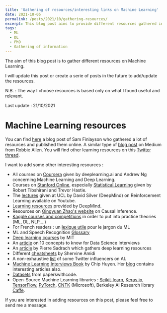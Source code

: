 ```yaml
---
title: 'Gathering of resources/interesting links on Machine Learning'
date: 2021-10-05
permalink: /posts/2021/10/gathering-resources/
excerpt: This blog post aims to provide different resources gathered in a simple way. <br/><img src='/images/centralization.png' style="width:170px;height:170px;">
tags:
  - ML
  - DL
  - PhD 
  - Gathering of information
---
```


The aim of this blog post is to gather different resources on Machine Learning. 

I will update this post or create a serie of posts in the future to add/update the resources.

N.B. : The way I choose resources is based only on what I found useful and relevant.

Last update : 21/10/2021

Machine Learning resources
======
You can find [here](https://sgfin.github.io/learning-resources/?fbclid=IwAR1mdvyzKHj4Z1jvBKsZTzpZiDwDO8wRmAruv69p_1I223WizSuwqhVy9fE#causal) a blog post of Sam Finlayson who gathered a lot of resources and published them online. A similar type of [blog post](https://medium.com/machine-learning-in-practice/my-curated-list-of-ai-and-machine-learning-resources-from-around-the-web-9a97823b8524) on Medium from Robbie Allen. You will find other learning resources on this [Twitter thread](https://mobile.twitter.com/TivadarDanka/status/1440281314398138373?fbclid=IwAR2wireUsDD9c9qlz9qLwnOtXSNyeRLkMTCCGBeWaOxrkNzPQMlJHTegtdM).


I want to add some other interesting resources : 
- All courses on [Coursera](https://www.coursera.org/) given by deeplearning.ai and Andrew Ng concerning Machine Learning and Deep Learning. 
- Courses on [Stanford Online](https://online.stanford.edu/), especially [Statistical Learning](https://online.stanford.edu/courses/sohs-ystatslearning-statistical-learning) given by Robert Tibshirani and Trevor Hastie. 
- The [lectures](https://www.youtube.com/watch?v=2pWv7GOvuf0&list=PLqYmG7hTraZDM-OYHWgPebj2MfCFzFObQ) given at UCL by David Silver (DeepMind) on Reinforcement Learning available on Youtube.
- [Learning resources](https://deepmind.com/learning-resources) provided by DeepMind.
- Resources on [Qingyuan Zhao's website](http://www.statslab.cam.ac.uk/~qz280/teaching/causal-2020/) on Causal Inference.
- [Kaggle courses and competitions](https://www.kaggle.com/) in order to put into practice theories (ML, DL, NLP,...)
- For French readers : un [lexique utile](http://variances.eu/?p=5212&fbclid=IwAR3iBy6FM3TDI4m_0BJyyp3iDZ8xrqXXtQ3otVSz44RdDBMqXI-vMl3seAI ) pour le jargon du ML 
- ML and Speech Recognition [Glossary](https://www.speechly.com/blog/nlu-voice-speech-recognition-terms-glossary/)
- [Deep learning courses](http://introtodeeplearning.com/) by MIT 
- An [article](https://towardsdatascience.com/ten-machine-learning-concepts-you-should-know-for-data-science-interviews-70107ca84754) on 10 concepts to know for Data Science Interviews
- An [article](https://towardsdatascience.com/best-resources-for-deep-learning-f4c774356734) by Pierre Sadrach which gathers deep learning resources
- Different [cheatsheets](https://github.com/shervinea?tab=repositories) by Shervine Amidi
- A non-exhaustive [list](https://medium.springboard.com/30-twitter-influencers-you-have-to-follow-for-ai-machine-learning-977587b6406e) of some Twitter influencers on AI. 
- [Machine Learning Interviews Book](https://huyenchip.com/ml-interviews-book/) by Chip Huyen. Her [blog](https://huyenchip.com/blog/) contains interesting articles also. 
- [Datasets](https://paperswithcode.com/datasets) from paperswithcode.  
- Open-Source Machine Learning libraries : [Scikit-learn](https://scikit-learn.org/stable/), [Keras.io](https://keras.io/), [TensorFlow](https://www.tensorflow.org), [PyTorch](https://pytorch.org/), [CNTK](https://docs.microsoft.com/en-us/cognitive-toolkit/) (Microsoft), Berkeley AI Research library [Caffe](https://caffe.berkeleyvision.org/).


If you are interested in adding resources on this post, please feel free to send me a message. 
